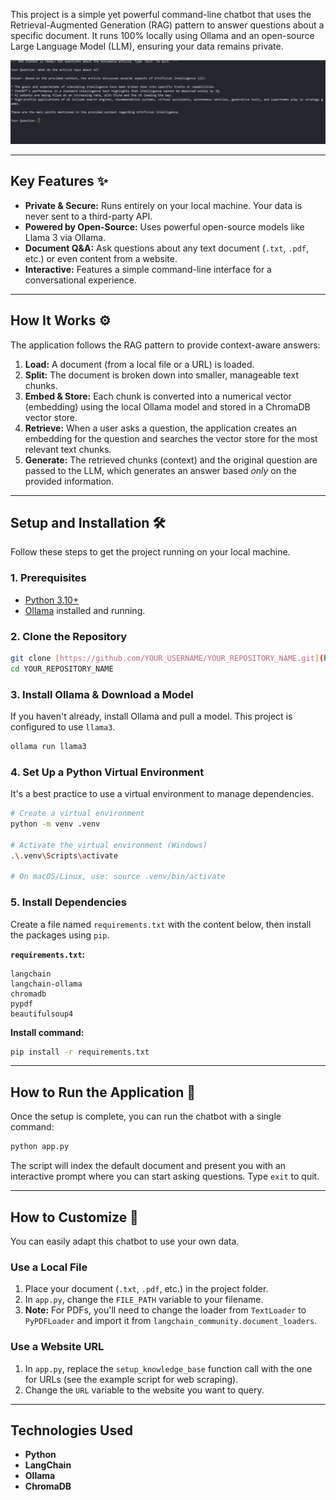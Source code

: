 

This project is a simple yet powerful command-line chatbot that uses the Retrieval-Augmented Generation (RAG) pattern to answer questions about a specific document. It runs 100% locally using Ollama and an open-source Large Language Model (LLM), ensuring your data remains private.


![Chatbot Demo](https://raw.githubusercontent.com/Sadikn7i/LLM-Large-Language-Model--ex/master/chat_bot_screenshot.png)



---
## Key Features ✨

* **Private & Secure:** Runs entirely on your local machine. Your data is never sent to a third-party API.
* **Powered by Open-Source:** Uses powerful open-source models like Llama 3 via Ollama.
* **Document Q&A:** Ask questions about any text document (`.txt`, `.pdf`, etc.) or even content from a website.
* **Interactive:** Features a simple command-line interface for a conversational experience.

---
## How It Works ⚙️

The application follows the RAG pattern to provide context-aware answers:

1.  **Load:** A document (from a local file or a URL) is loaded.
2.  **Split:** The document is broken down into smaller, manageable text chunks.
3.  **Embed & Store:** Each chunk is converted into a numerical vector (embedding) using the local Ollama model and stored in a ChromaDB vector store.
4.  **Retrieve:** When a user asks a question, the application creates an embedding for the question and searches the vector store for the most relevant text chunks.
5.  **Generate:** The retrieved chunks (context) and the original question are passed to the LLM, which generates an answer based *only* on the provided information.

---
## Setup and Installation 🛠️

Follow these steps to get the project running on your local machine.

### 1. Prerequisites

* [Python 3.10+](https://www.python.org/downloads/)
* [Ollama](https://ollama.com/) installed and running.

### 2. Clone the Repository

```bash
git clone [https://github.com/YOUR_USERNAME/YOUR_REPOSITORY_NAME.git](https://github.com/YOUR_USERNAME/YOUR_REPOSITORY_NAME.git)
cd YOUR_REPOSITORY_NAME
```

### 3. Install Ollama & Download a Model

If you haven't already, install Ollama and pull a model. This project is configured to use `llama3`.

```bash
ollama run llama3
```

### 4. Set Up a Python Virtual Environment

It's a best practice to use a virtual environment to manage dependencies.

```bash
# Create a virtual environment
python -m venv .venv

# Activate the virtual environment (Windows)
.\.venv\Scripts\activate

# On macOS/Linux, use: source .venv/bin/activate
```

### 5. Install Dependencies

Create a file named `requirements.txt` with the content below, then install the packages using `pip`.

**`requirements.txt`:**
```
langchain
langchain-ollama
chromadb
pypdf
beautifulsoup4
```

**Install command:**
```bash
pip install -r requirements.txt
```

---
## How to Run the Application 🚀

Once the setup is complete, you can run the chatbot with a single command:

```bash
python app.py
```

The script will index the default document and present you with an interactive prompt where you can start asking questions. Type `exit` to quit.

---
## How to Customize 🎨

You can easily adapt this chatbot to use your own data.

### Use a Local File

1.  Place your document (`.txt`, `.pdf`, etc.) in the project folder.
2.  In `app.py`, change the `FILE_PATH` variable to your filename.
3.  **Note:** For PDFs, you'll need to change the loader from `TextLoader` to `PyPDFLoader` and import it from `langchain_community.document_loaders`.

### Use a Website URL

1.  In `app.py`, replace the `setup_knowledge_base` function call with the one for URLs (see the example script for web scraping).
2.  Change the `URL` variable to the website you want to query.

---
## Technologies Used

* **Python**
* **LangChain**
* **Ollama**
* **ChromaDB**

